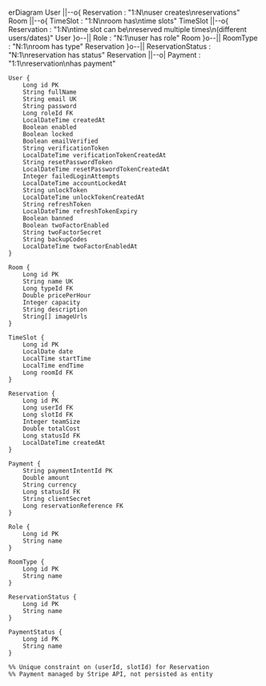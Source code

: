 erDiagram
    User ||--o{ Reservation : "1:N\nuser creates\nreservations"
    Room ||--o{ TimeSlot : "1:N\nroom has\ntime slots"
    TimeSlot ||--o{ Reservation : "1:N\ntime slot can be\nreserved multiple times\n(different users/dates)"
    User }o--|| Role : "N:1\nuser has role"
    Room }o--|| RoomType : "N:1\nroom has type"
    Reservation }o--|| ReservationStatus : "N:1\nreservation has status"
    Reservation ||--o| Payment : "1:1\nreservation\nhas payment"

    User {
        Long id PK
        String fullName
        String email UK
        String password
        Long roleId FK
        LocalDateTime createdAt
        Boolean enabled
        Boolean locked
        Boolean emailVerified
        String verificationToken
        LocalDateTime verificationTokenCreatedAt
        String resetPasswordToken
        LocalDateTime resetPasswordTokenCreatedAt
        Integer failedLoginAttempts
        LocalDateTime accountLockedAt
        String unlockToken
        LocalDateTime unlockTokenCreatedAt
        String refreshToken
        LocalDateTime refreshTokenExpiry
        Boolean banned
        Boolean twoFactorEnabled
        String twoFactorSecret
        String backupCodes
        LocalDateTime twoFactorEnabledAt
    }

    Room {
        Long id PK
        String name UK
        Long typeId FK
        Double pricePerHour
        Integer capacity
        String description
        String[] imageUrls
    }

    TimeSlot {
        Long id PK
        LocalDate date
        LocalTime startTime
        LocalTime endTime
        Long roomId FK
    }

    Reservation {
        Long id PK
        Long userId FK
        Long slotId FK
        Integer teamSize
        Double totalCost
        Long statusId FK
        LocalDateTime createdAt
    }

    Payment {
        String paymentIntentId PK
        Double amount
        String currency
        Long statusId FK
        String clientSecret
        Long reservationReference FK
    }

    Role {
        Long id PK
        String name
    }

    RoomType {
        Long id PK
        String name
    }

    ReservationStatus {
        Long id PK
        String name
    }

    PaymentStatus {
        Long id PK
        String name
    }

    %% Unique constraint on (userId, slotId) for Reservation
    %% Payment managed by Stripe API, not persisted as entity
